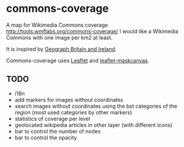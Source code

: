 commons-coverage
================

A map for Wikimedia Commons coverage http://tools.wmflabs.org/commons-coverage/ I would like a Wikimedia Commons with one image per km2 at least.

It is inspired by [Geograph Britain and Ireland](http://www.geograph.org.uk).

Commons-coverage uses [Leaflet](https://github.com/Leaflet/Leaflet) and [leaflet-maskcanvas](https://github.com/domoritz/leaflet-maskcanvas).

TODO
----

  * i18n
  * add markers for images without coordinates
  * search images without coordinates using the bst categories of the region (most used categories by other markers)
  * statistics of coverage per level
  * geolocated wikipedia articles in other layer (with different icons)
  * bar to control the number of nodes
  * bar to control the opacity

